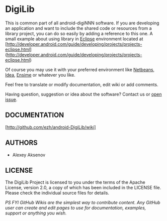 DigiLib
=======

This is common part of all android-digiNNN software. If you are developing an application and want to include the shared code or resources from a library project, you can do so easily by adding a reference to this one.
A small example about using library in [Eclipse](http://www.eclipse.org/) environment located at [http://developer.android.com/guide/developing/projects/projects-eclipse.html] (http://developer.android.com/guide/developing/projects/projects-eclipse.html)

Of course you may use it with your preferred environment like [Netbeans](http://netbeans.org/), [Idea](http://www.jetbrains.com/idea/), [Ensime](https://github.com/aemoncannon/ensime) or whatever you like.

Feel free to translate or modify documentation, edit wiki or add comments.

Having question, suggestion or idea about the software? Contact us or [open issue](http://github.com/ezh/android-DigiLib/issues).

DOCUMENTATION
-------------

  [http://github.com/ezh/android-DigiLib/wiki]

AUTHORS
-------

* Alexey Aksenov

LICENSE
-------

The DigiLib Project is licensed to you under the terms of
the Apache License, version 2.0, a copy of which has been
included in the LICENSE file.
Please check the individual source files for details.


_PS FYI GitHub Wikis are the simplest way to contribute content. Any GitHub user can create and edit pages to use for documentation, examples, support or anything you wish._
